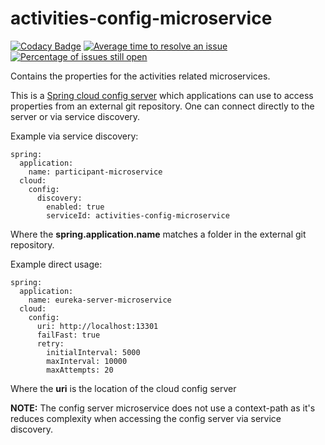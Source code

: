 # activities-config-microservice

[![Codacy Badge](https://api.codacy.com/project/badge/Grade/ef404cd6072945ef9ca804c53ddc7f0c)](https://www.codacy.com/app/mahanhz/activities-config-microservice?utm_source=github.com&amp;utm_medium=referral&amp;utm_content=mahanhz/activities-config-microservice&amp;utm_campaign=Badge_Grade)
[![Average time to resolve an issue](http://isitmaintained.com/badge/resolution/mahanhz/activities-config-microservice.svg)](http://isitmaintained.com/project/mahanhz/activities-config-microservice "Average time to resolve an issue")
[![Percentage of issues still open](http://isitmaintained.com/badge/open/mahanhz/activities-config-microservice.svg)](http://isitmaintained.com/project/mahanhz/activities-config-microservice "Percentage of issues still open")

Contains the properties for the activities related microservices.

This is a [Spring cloud config server](https://cloud.spring.io/spring-cloud-config/spring-cloud-config.html#_spring_cloud_config_server) which applications can use to access properties from an external git repository.
One can connect directly to the server or via service discovery.

Example via service discovery:

```
spring:
  application:
    name: participant-microservice
  cloud:
    config:
      discovery:
        enabled: true
        serviceId: activities-config-microservice
```
Where the __spring.application.name__ matches a folder in the external git repository.

Example direct usage:

```
spring:
  application:
    name: eureka-server-microservice
  cloud:
    config:
      uri: http://localhost:13301
      failFast: true
      retry:
        initialInterval: 5000
        maxInterval: 10000
        maxAttempts: 20
```
Where the __uri__ is the location of the cloud config server 

__NOTE:__ The config server microservice does not use a context-path as it's reduces complexity when accessing the config server via service discovery.
